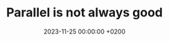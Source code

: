 ---
layout: page
title:  "Parallel is not always good"
date:   2023-11-25 00:00:00 +0200
snippet: "Without fully understanding what is happening under the hood, parallelizing your code can lead to slower performance."
---